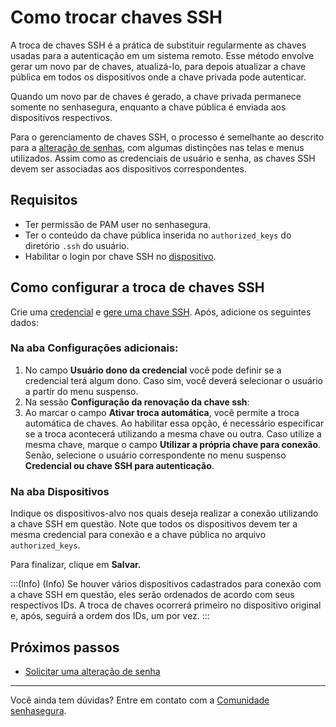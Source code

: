# Como trocar chaves SSH

A troca de chaves SSH é a prática de substituir regularmente as chaves usadas para a autenticação em um sistema remoto. Esse método envolve gerar um novo par de chaves, atualizá-lo, para depois atualizar a chave pública em todos os dispositivos onde a chave privada pode autenticar.

Quando um novo par de chaves é gerado, a chave privada permanece somente no senhasegura, enquanto a chave pública é enviada aos dispositivos respectivos.

Para o gerenciamento de chaves SSH, o processo é semelhante ao descrito para a [alteração de senhas](/v3-32/docs/pt/password-change-example), com algumas distinções nas telas e menus utilizados. Assim como as credenciais de usuário e senha, as chaves SSH devem ser associadas aos dispositivos correspondentes.

## Requisitos

- Ter permissão de PAM user no senhasegura.
- Ter o conteúdo da chave pública inserida no `authorized_keys` do diretório `.ssh` do usuário.
- Habilitar o login por chave SSH no [dispositivo](/v3-32/docs/pt/devices).

## Como configurar a troca de chaves SSH

Crie uma [credencial](/v3-32/docs/pt/pam-how-to-set-up-a-credential-in-senhasegura) e [gere uma chave SSH](/v3-32/docs/pt/pam-how-to-set-up-an-ssh-key). Após, adicione os seguintes dados:

### Na aba Configurações adicionais:
1. No campo **Usuário dono da credencial** você pode definir se a credencial terá algum dono. Caso sim, você deverá selecionar o usuário a partir do menu suspenso.
2. Na sessão **Configuração da renovação da chave ssh**:
3. Ao marcar o campo **Ativar troca automática**, você permite a troca automática de chaves. Ao habilitar essa opção, é necessário especificar se a troca acontecerá utilizando a mesma chave ou outra. Caso utilize a mesma chave, marque o campo **Utilizar a própria chave para conexão**. Senão, selecione o usuário correspondente no menu suspenso **Credencial ou chave SSH para autenticação**.

### Na aba Dispositivos 
Indique os dispositivos-alvo nos quais deseja realizar a conexão utilizando a chave SSH em questão. Note que todos os dispositivos devem ter a mesma credencial para conexão e a chave pública no arquivo `authorized_keys`.

Para finalizar, clique em **Salvar.**

:::(Info) (Info)
Se houver vários dispositivos cadastrados para conexão com a chave SSH em questão, eles serão ordenados de acordo com seus respectivos IDs. A troca de chaves ocorrerá primeiro no dispositivo original e, após, seguirá a ordem dos IDs, um por vez.
:::
## Próximos passos

- [Solicitar uma alteração de senha](/v3-32/docs/pt/password-change-operations)

***

Você ainda tem dúvidas? Entre em contato com a [Comunidade senhasegura](https://community.senhasegura.io/).